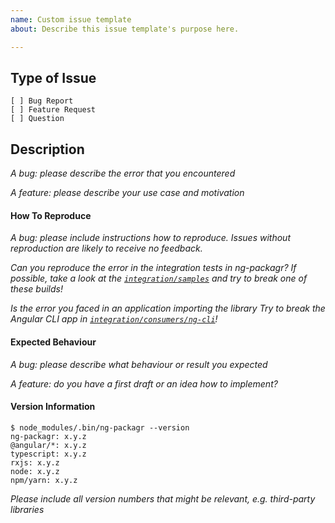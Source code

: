 ```yaml
---
name: Custom issue template
about: Describe this issue template's purpose here.

---
```


## Type of Issue

```
[ ] Bug Report
[ ] Feature Request
[ ] Question
```

## Description

_A bug: please describe the error that you encountered_

_A feature: please describe your use case and motivation_


#### How To Reproduce

_A bug: please include instructions how to reproduce. Issues without reproduction are likely to receive no feedback._

_Can you reproduce the error in the integration tests in ng-packagr?_
_If possible, take a look at the [`integration/samples`](./integration/samples) and try to break one of these builds!_

_Is the error you faced in an application importing the library_
_Try to break the Angular CLI app in [`integration/consumers/ng-cli`](./integration/consumers/ng-cli)!_


#### Expected Behaviour

_A bug: please describe what behaviour or result you expected_

_A feature: do you have a first draft or an idea how to implement?_


#### Version Information

```
$ node_modules/.bin/ng-packagr --version
ng-packagr: x.y.z
@angular/*: x.y.z
typescript: x.y.z
rxjs: x.y.z
node: x.y.z
npm/yarn: x.y.z
```

_Please include all version numbers that might be relevant, e.g. third-party libraries_
